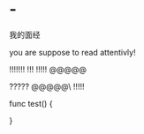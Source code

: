 # -
我的面经

you are suppose to read attentivly!

!!!!!!!
!!!
!!!!!
@@@@@

?????
@@@@@\\
!!!!!



func test() {
    
}
